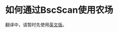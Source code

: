 # 如何通过BscScan使用农场

翻译中，请暂时先使用[英文版](https://docs.pancakeswap.finance/products/yield-farming/how-to-use-farms-with-bscscan)。
